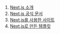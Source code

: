 
1. [Next.js 소개](https://nextjs.org/learn/foundations/about-nextjs)
2. [Next.js 공식 문서](https://nextjs.org/docs)
3. [Next.js를 사용한 사이트](https://nextjs.org/showcase)
4. [Next.js로 만든 템플릿](https://vercel.com/templates/next.js?utm_source=next-site&utm_medium=navbar&utm_campaign=showcase)